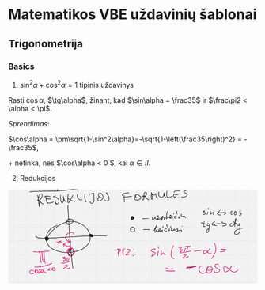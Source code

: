 # Matematikos VBE uždavinių šablonai

## Trigonometrija

### Basics

1. $\sin^2\alpha + \cos^2\alpha = 1$ tipinis uždavinys

Rasti $\cos\alpha$, $\tg\alpha$, žinant, kad $\sin\alpha = \frac35$ ir $\frac\pi2 < \alpha < \pi$.

_Sprendimas_:

$\cos\alpha = \pm\sqrt{1-\sin^2\alpha}=-\sqrt{1-\left(\frac35\right)^2} = -\frac35$,

$+$ netinka, nes $\cos\alpha < 0 $, kai $\alpha \in II$.

2. Redukcijos

![alt text](image.png)
